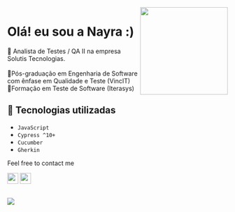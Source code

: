 <img align="right" height="200px" width="200px" border="0" src="https://user-images.githubusercontent.com/95467974/223902171-fec86516-c3c6-4d52-b774-499bc9662752.jpg"/>

<h1 align=""> Olá! eu sou a Nayra :) </h1>

📌 Analista de Testes / QA II na empresa Solutis Tecnologias.<br>
<br>📘Pós-graduação em Engenharia de Software com ênfase em Qualidade e Teste (VincIT)<br>
📗Formação em Teste de Software (Iterasys)<br>

## 🔨 Tecnologias utilizadas

- `JavaScript`
- `Cypress ^10+`
- `Cucumber`
- `Gherkin`

Feel free to contact me

<a href="https://www.linkedin.com/in/nayra-de-oliveira/"><img height="25px" src="https://img.shields.io/badge/LinkedIn-0077B5?style=for-the-badge&logo=linkedin&logoColor=white" target="_blank"></a>
<a href="mailto:deolivenay@gmail.com/"><img height="25px" src="https://img.shields.io/badge/Gmail-D14836?style=for-the-badge&logo=gmail&logoColor=white" target="_blank"></a>

##

<img align="center" src="https://github.com/nayliv/nayliv/blob/output/github-contribution-grid-snake.svg"/>



